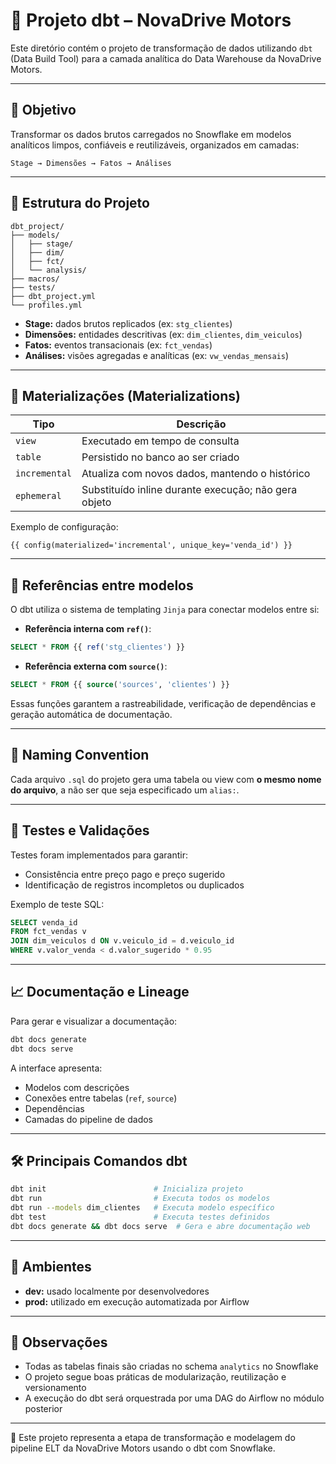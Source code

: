 # 🧱 Projeto dbt – NovaDrive Motors

Este diretório contém o projeto de transformação de dados utilizando `dbt` (Data Build Tool) para a camada analítica do Data Warehouse da NovaDrive Motors.

---

## 🎯 Objetivo

Transformar os dados brutos carregados no Snowflake em modelos analíticos limpos, confiáveis e reutilizáveis, organizados em camadas:

```
Stage → Dimensões → Fatos → Análises
```

---

## 🧬 Estrutura do Projeto

```
dbt_project/
├── models/
│   ├── stage/
│   ├── dim/
│   ├── fct/
│   └── analysis/
├── macros/
├── tests/
├── dbt_project.yml
└── profiles.yml
```

- **Stage:** dados brutos replicados (ex: `stg_clientes`)
- **Dimensões:** entidades descritivas (ex: `dim_clientes`, `dim_veiculos`)
- **Fatos:** eventos transacionais (ex: `fct_vendas`)
- **Análises:** visões agregadas e analíticas (ex: `vw_vendas_mensais`)

---

## 🔄 Materializações (Materializations)

| Tipo        | Descrição |
|-------------|-----------|
| `view`      | Executado em tempo de consulta |
| `table`     | Persistido no banco ao ser criado |
| `incremental` | Atualiza com novos dados, mantendo o histórico |
| `ephemeral` | Substituído inline durante execução; não gera objeto |

Exemplo de configuração:
```jinja
{{ config(materialized='incremental', unique_key='venda_id') }}
```

---

## 🔗 Referências entre modelos

O dbt utiliza o sistema de templating `Jinja` para conectar modelos entre si:

- **Referência interna com `ref()`**:
```sql
SELECT * FROM {{ ref('stg_clientes') }}
```

- **Referência externa com `source()`**:
```sql
SELECT * FROM {{ source('sources', 'clientes') }}
```

Essas funções garantem a rastreabilidade, verificação de dependências e geração automática de documentação.

---

## 📐 Naming Convention

Cada arquivo `.sql` do projeto gera uma tabela ou view com **o mesmo nome do arquivo**, a não ser que seja especificado um `alias:`.

---

## 🧪 Testes e Validações

Testes foram implementados para garantir:

- Consistência entre preço pago e preço sugerido
- Identificação de registros incompletos ou duplicados

Exemplo de teste SQL:
```sql
SELECT venda_id
FROM fct_vendas v
JOIN dim_veiculos d ON v.veiculo_id = d.veiculo_id
WHERE v.valor_venda < d.valor_sugerido * 0.95
```

---

## 📈 Documentação e Lineage

Para gerar e visualizar a documentação:

```bash
dbt docs generate
dbt docs serve
```

A interface apresenta:
- Modelos com descrições
- Conexões entre tabelas (`ref`, `source`)
- Dependências
- Camadas do pipeline de dados

---

## 🛠️ Principais Comandos dbt

```bash
dbt init                        # Inicializa projeto
dbt run                         # Executa todos os modelos
dbt run --models dim_clientes   # Executa modelo específico
dbt test                        # Executa testes definidos
dbt docs generate && dbt docs serve  # Gera e abre documentação web
```

---

## 🔐 Ambientes

- **dev:** usado localmente por desenvolvedores
- **prod:** utilizado em execução automatizada por Airflow

---

## 📌 Observações

- Todas as tabelas finais são criadas no schema `analytics` no Snowflake
- O projeto segue boas práticas de modularização, reutilização e versionamento
- A execução do dbt será orquestrada por uma DAG do Airflow no módulo posterior

---

📄 Este projeto representa a etapa de transformação e modelagem do pipeline ELT da NovaDrive Motors usando o dbt com Snowflake.
